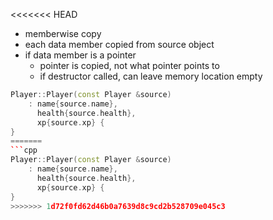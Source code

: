 <<<<<<< HEAD
- memberwise copy
- each data member copied from source object
- if data member is a pointer
	- pointer is copied, not what pointer points to
	- if destructor called, can leave memory location empty

```cpp
Player::Player(const Player &source)
	: name{source.name},
	  health{source.health},
	  xp{source.xp} {
}
=======
```cpp
Player::Player(const Player &source)
	: name{source.name},
	  health{source.health},
	  xp{source.xp} {
}
>>>>>>> 1d72f0fd62d46b0a7639d8c9cd2b528709e045c3
```